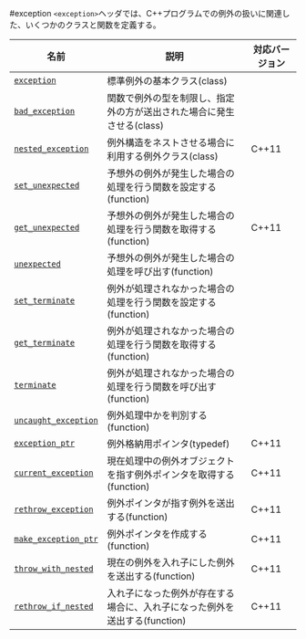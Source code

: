 #exception
`<exception>`ヘッダでは、C++プログラムでの例外の扱いに関連した、いくつかのクラスと関数を定義する。


| 名前 | 説明 | 対応バージョン |
|-------------------------------------------------|-----------------------------------------------|-------|
| [`exception`](./exception/exception.md)         | 標準例外の基本クラス(class) | |
| [`bad_exception`](./exception/bad_exception.md) | 関数で例外の型を制限し、指定外の方が送出された場合に発生させる(class) | |
| [`nested_exception`](./exception/nested_exception.md) | 例外構造をネストさせる場合に利用する例外クラス(class) | C++11 |
| [`set_unexpected`](./exception/set_unexpected.md) | 予想外の例外が発生した場合の処理を行う関数を設定する(function) | |
| [`get_unexpected`](./exception/get_unexpected.md) | 予想外の例外が発生した場合の処理を行う関数を取得する(function) | C++11 |
| [`unexpected`](./exception/unexpected.md) | 予想外の例外が発生した場合の処理を呼び出す(function) | |
| [`set_terminate`](./exception/set_terminate.md) | 例外が処理されなかった場合の処理を行う関数を設定する(function) | |
| [`get_terminate`](./exception/get_terminate.md) | 例外が処理されなかった場合の処理を行う関数を取得する(function) | | C++11 |
| [`terminate`](./exception/terminate.md) | 例外が処理されなかった場合の処理を行う関数を呼び出す(function) | |
| [`uncaught_exception`](./exception/uncaught_exception.md) | 例外処理中かを判別する(function) | |
| [`exception_ptr`](./exception/exception_ptr.md) | 例外格納用ポインタ(typedef) | C++11 |
| [`current_exception`](./exception/current_exception.md) | 現在処理中の例外オブジェクトを指す例外ポインタを取得する(function) | C++11 |
| [`rethrow_exception`](./exception/rethrow_exception.md) | 例外ポインタが指す例外を送出する(function) | C++11 |
| [`make_exception_ptr`](./exception/make_exception_ptr.md) | 例外ポインタを作成する(function) | C++11 |
| [`throw_with_nested`](./exception/throw_with_nested.md) | 現在の例外を入れ子にした例外を送出する(function) | C++11 |
| [`rethrow_if_nested`](./exception/rethrow_if_nested.md) | 入れ子になった例外が存在する場合に、入れ子になった例外を送出する(function) | C++11 |

